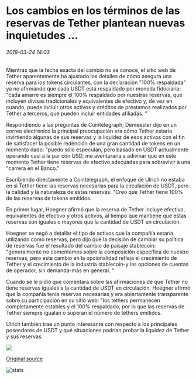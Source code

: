 # Los cambios en los términos de las reservas de Tether plantean nuevas inquietudes ...

###### 2019-03-24 14:03

Mientras que la fecha exacta del cambio no se conoce, el sitio web de Tether aparentemente ha ajustado los detalles de cómo asegura una reserva para los tokens circulantes, con la declaración "100% respaldada" ya no afirmando que cada USDT está respaldado por moneda fiduciaria: "cada amarre es siempre el 100% respaldado por nuestras reservas, que incluyen divisas tradicionales y equivalentes de efectivo y, de vez en cuando, puede incluir otros activos y créditos de préstamos realizados por Tether a terceros, que pueden incluir entidades afiliadas. "

Respondiendo a las preguntas de Cointelegraph, Demeester dijo en un correo electrónico la principal preocupación era cómo Tether estaría invirtiendo algunas de sus reservas y la liquidez de esos activos con el fin de satisfacer la posible redención de una gran cantidad de tokens en un momento dado: "puedo sólo especulan, pero basado en USDT actualmente operando casi a la par con USD, me aventuraría a adivinar que en este momento Tether tiene reservas de efectivo adecuadas para sobrevivir a una "carrera en el Banco."

Escribiendo directamente a Cointelegraph, el enfoque de Ulrich no estaba en si Tether tiene las reservas necesarias para la circulación de USDT, pero la calidad y la naturaleza de estas reservas: "Creo que Tether tiene 100% de las reservas de tokens emitidos.

En primer lugar, Hoegner afirmó que la reserva de Tether incluye efectivo, equivalentes de efectivo y otros activos, al tiempo que mantiene que estas reservas son iguales o mayores que la cantidad de USDT en circulación.

Hoegner se negó a detallar el tipo de activos que la compañía estaría utilizando como reservas, pero dijo que la decisión de cambiar su política de reservas fue el resultado del cambio de paisaje stablecoin: "generalmente no comentamos sobre la composición específica de nuestro reservas, pero este cambio en la opcionalidad refleja el crecimiento de Tether y el crecimiento de la industria stablecoin-y las opciones de cuentas de operador, sin demanda-más en general. "

Cuando se le pidió que comentara sobre las afirmaciones de que Tether no tiene reservas iguales a la cantidad de USDT en circulación, Hoegner afirmó que la compañía tenía reservas necesarias y era abiertamente transparente sobre su participación en su sitio web: "los tethers permanecen completamente estables y el 100% respaldado, por lo que las reservas de Tether siempre igualan o superan el número de tethers emitidos.

Ulrich también trae un punto interesante con respecto a los principales poseedores de USDT y qué situaciones podrían probar la liquidez de Tether y sus reservas.

![](https://s3.cointelegraph.com/storage/uploads/view/45088bbffb94dfa2aa16c086a616b4d0.png)

[Original source](https://cointelegraph.com/news/changes-to-tethers-terms-of-reserves-raises-fresh-concerns)

![stats](https://c.statcounter.com/11760860/0/a89fa40b/1/ "stats")